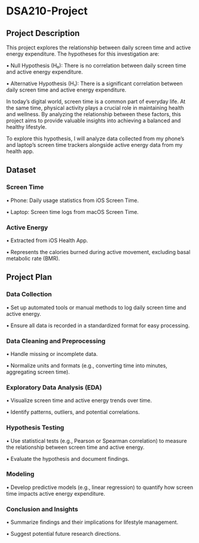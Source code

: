 # DSA210-Project

## Project Description
This project explores the relationship between daily screen time and active energy expenditure. The hypotheses for this investigation are:

  •	Null Hypothesis (H₀): There is no correlation between daily screen time and active energy expenditure.

  •	Alternative Hypothesis (H₁): There is a significant correlation between daily screen time and active energy expenditure.

In today’s digital world, screen time is a common part of everyday life. At the same time, physical activity plays a crucial role in maintaining health and wellness. By analyzing the relationship between these factors, this project aims to provide valuable insights into achieving a balanced and healthy lifestyle.

To explore this hypothesis, I will analyze data collected from my phone’s and laptop’s screen time trackers alongside active energy data from my health app.

## Dataset
### Screen Time
  •	Phone: Daily usage statistics from iOS Screen Time.
  
  •	Laptop: Screen time logs from macOS Screen Time.
### Active Energy
  •	Extracted from iOS Health App.
  
  •	Represents the calories burned during active movement, excluding basal metabolic rate (BMR).

## Project Plan
### Data Collection
  •	Set up automated tools or manual methods to log daily screen time and active energy.
  
  •	Ensure all data is recorded in a standardized format for easy processing.
### Data Cleaning and Preprocessing
  •	Handle missing or incomplete data.
  
  •	Normalize units and formats (e.g., converting time into minutes, aggregating screen time).
### Exploratory Data Analysis (EDA)
  •	Visualize screen time and active energy trends over time.
  
  •	Identify patterns, outliers, and potential correlations.
### Hypothesis Testing
  •	Use statistical tests (e.g., Pearson or Spearman correlation) to measure the relationship between screen time and active energy.
  
  •	Evaluate the hypothesis and document findings.
### Modeling
  •	Develop predictive models (e.g., linear regression) to quantify how screen time impacts active energy expenditure.
### Conclusion and Insights
  •	Summarize findings and their implications for lifestyle management.
  
  •	Suggest potential future research directions.
